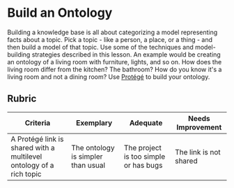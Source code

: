 # Build an Ontology

Building a knowledge base is all about categorizing a model representing facts about a topic. Pick a topic - like a person, a place, or a thing - and then build a model of that topic. Use some of the techniques and model-building strategies described in this lesson. An example would be creating an ontology of a living room with furniture, lights, and so on. How does the living room differ from the kitchen? The bathroom? How do you know it's a living room and not a dining room? Use [Protégé](https://protege.stanford.edu/) to build your ontology.

## Rubric

| Criteria | Exemplary | Adequate | Needs Improvement |
| -------- | --------- | -------- | ----------------- |
| A Protégé link is shared with a multilevel ontology of a rich topic        |  The ontology is simpler than usual     |  The project is too simple or has bugs     |   The link is not shared         |
